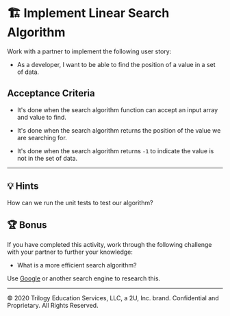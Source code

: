 # 🏗️ Implement Linear Search Algorithm

Work with a partner to implement the following user story:

* As a developer, I want to be able to find the position of a value in a set of data.

## Acceptance Criteria

* It's done when the search algorithm function can accept an input array and value to find.

* It's done when the search algorithm returns the position of the value we are searching for.

* It's done when the search algorithm returns `-1` to indicate the value is not in the set of data.

---

## 💡 Hints

How can we run the unit tests to test our algorithm?

## 🏆 Bonus

If you have completed this activity, work through the following challenge with your partner to further your knowledge:

* What is a more efficient search algorithm?

Use [Google](https://www.google.com) or another search engine to research this.

---
© 2020 Trilogy Education Services, LLC, a 2U, Inc. brand. Confidential and Proprietary. All Rights Reserved.